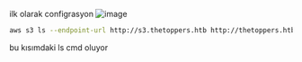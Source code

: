 ilk olarak configrasyon
![image](https://github.com/user-attachments/assets/496b91aa-3d62-4811-996d-c0ff41e392fb)

```bash
aws s3 ls --endpoint-url http://s3.thetoppers.htb http://thetoppers.htb
```
bu kısımdaki ls cmd oluyor
